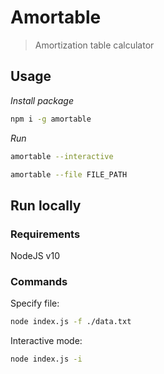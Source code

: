 # Amortable

> Amortization table calculator

## Usage

_Install package_

```bash
npm i -g amortable
```

_Run_

```bash
amortable --interactive
```

```bash
amortable --file FILE_PATH
```

## Run locally

### Requirements

NodeJS v10

### Commands

Specify file:

```bash
node index.js -f ./data.txt
```

Interactive mode:

```bash
node index.js -i
```
